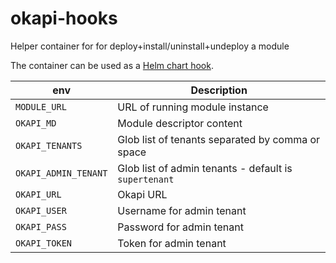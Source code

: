 # okapi-hooks

Helper container for for deploy+install/uninstall+undeploy a module

The container can be used as a
[Helm chart hook](https://helm.sh/docs/topics/charts_hooks/).

| env                  | Description                                                 |
|----------------------|-------------------------------------------------------------|
| `MODULE_URL`         | URL of running module instance                              |
| `OKAPI_MD`           | Module descriptor content                                   |
| `OKAPI_TENANTS`      | Glob list of tenants separated by comma or space            |
| `OKAPI_ADMIN_TENANT` | Glob list of admin tenants - default is `supertenant`       |
| `OKAPI_URL`          | Okapi URL                                                   |
| `OKAPI_USER`         | Username for admin tenant                                   |
| `OKAPI_PASS`         | Password for admin tenant                                   |
| `OKAPI_TOKEN`        | Token for admin tenant                                      |